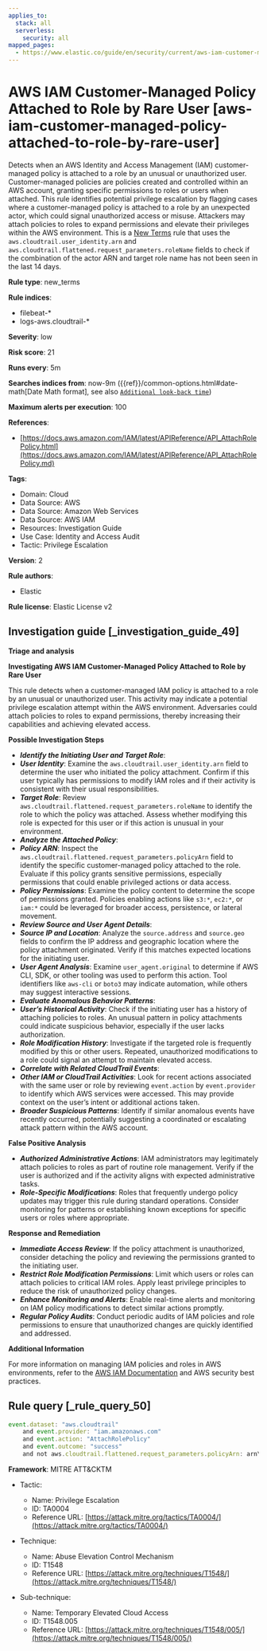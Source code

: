 ```yaml
---
applies_to:
  stack: all
  serverless:
    security: all
mapped_pages:
  - https://www.elastic.co/guide/en/security/current/aws-iam-customer-managed-policy-attached-to-role-by-rare-user.html
---
```


# AWS IAM Customer-Managed Policy Attached to Role by Rare User [aws-iam-customer-managed-policy-attached-to-role-by-rare-user]

Detects when an AWS Identity and Access Management (IAM) customer-managed policy is attached to a role by an unusual or unauthorized user. Customer-managed policies are policies created and controlled within an AWS account, granting specific permissions to roles or users when attached. This rule identifies potential privilege escalation by flagging cases where a customer-managed policy is attached to a role by an unexpected actor, which could signal unauthorized access or misuse. Attackers may attach policies to roles to expand permissions and elevate their privileges within the AWS environment. This is a [New Terms](docs-content://solutions/security/detect-and-alert/create-detection-rule.md#create-new-terms-rule) rule that uses the `aws.cloudtrail.user_identity.arn` and `aws.cloudtrail.flattened.request_parameters.roleName` fields to check if the combination of the actor ARN and target role name has not been seen in the last 14 days.

**Rule type**: new_terms

**Rule indices**:

* filebeat-*
* logs-aws.cloudtrail-*

**Severity**: low

**Risk score**: 21

**Runs every**: 5m

**Searches indices from**: now-9m ({{ref}}/common-options.html#date-math[Date Math format], see also [`Additional look-back time`](docs-content://solutions/security/detect-and-alert/create-detection-rule.md#rule-schedule))

**Maximum alerts per execution**: 100

**References**:

* [https://docs.aws.amazon.com/IAM/latest/APIReference/API_AttachRolePolicy.html](https://docs.aws.amazon.com/IAM/latest/APIReference/API_AttachRolePolicy.md)

**Tags**:

* Domain: Cloud
* Data Source: AWS
* Data Source: Amazon Web Services
* Data Source: AWS IAM
* Resources: Investigation Guide
* Use Case: Identity and Access Audit
* Tactic: Privilege Escalation

**Version**: 2

**Rule authors**:

* Elastic

**Rule license**: Elastic License v2

## Investigation guide [_investigation_guide_49]

**Triage and analysis**

**Investigating AWS IAM Customer-Managed Policy Attached to Role by Rare User**

This rule detects when a customer-managed IAM policy is attached to a role by an unusual or unauthorized user. This activity may indicate a potential privilege escalation attempt within the AWS environment. Adversaries could attach policies to roles to expand permissions, thereby increasing their capabilities and achieving elevated access.

**Possible Investigation Steps**

* ***Identify the Initiating User and Target Role***:
* ***User Identity***: Examine the `aws.cloudtrail.user_identity.arn` field to determine the user who initiated the policy attachment. Confirm if this user typically has permissions to modify IAM roles and if their activity is consistent with their usual responsibilities.
* ***Target Role***: Review `aws.cloudtrail.flattened.request_parameters.roleName` to identify the role to which the policy was attached. Assess whether modifying this role is expected for this user or if this action is unusual in your environment.
* ***Analyze the Attached Policy***:
* ***Policy ARN***: Inspect the `aws.cloudtrail.flattened.request_parameters.policyArn` field to identify the specific customer-managed policy attached to the role. Evaluate if this policy grants sensitive permissions, especially permissions that could enable privileged actions or data access.
* ***Policy Permissions***: Examine the policy content to determine the scope of permissions granted. Policies enabling actions like `s3:*`, `ec2:*`, or `iam:*` could be leveraged for broader access, persistence, or lateral movement.
* ***Review Source and User Agent Details***:
* ***Source IP and Location***: Analyze the `source.address` and `source.geo` fields to confirm the IP address and geographic location where the policy attachment originated. Verify if this matches expected locations for the initiating user.
* ***User Agent Analysis***: Examine `user_agent.original` to determine if AWS CLI, SDK, or other tooling was used to perform this action. Tool identifiers like `aws-cli` or `boto3` may indicate automation, while others may suggest interactive sessions.
* ***Evaluate Anomalous Behavior Patterns***:
* ***User’s Historical Activity***: Check if the initiating user has a history of attaching policies to roles. An unusual pattern in policy attachments could indicate suspicious behavior, especially if the user lacks authorization.
* ***Role Modification History***: Investigate if the targeted role is frequently modified by this or other users. Repeated, unauthorized modifications to a role could signal an attempt to maintain elevated access.
* ***Correlate with Related CloudTrail Events***:
* ***Other IAM or CloudTrail Activities***: Look for recent actions associated with the same user or role by reviewing `event.action` by `event.provider` to identify which AWS services were accessed. This may provide context on the user’s intent or additional actions taken.
* ***Broader Suspicious Patterns***: Identify if similar anomalous events have recently occurred, potentially suggesting a coordinated or escalating attack pattern within the AWS account.

**False Positive Analysis**

* ***Authorized Administrative Actions***: IAM administrators may legitimately attach policies to roles as part of routine role management. Verify if the user is authorized and if the activity aligns with expected administrative tasks.
* ***Role-Specific Modifications***: Roles that frequently undergo policy updates may trigger this rule during standard operations. Consider monitoring for patterns or establishing known exceptions for specific users or roles where appropriate.

**Response and Remediation**

* ***Immediate Access Review***: If the policy attachment is unauthorized, consider detaching the policy and reviewing the permissions granted to the initiating user.
* ***Restrict Role Modification Permissions***: Limit which users or roles can attach policies to critical IAM roles. Apply least privilege principles to reduce the risk of unauthorized policy changes.
* ***Enhance Monitoring and Alerts***: Enable real-time alerts and monitoring on IAM policy modifications to detect similar actions promptly.
* ***Regular Policy Audits***: Conduct periodic audits of IAM policies and role permissions to ensure that unauthorized changes are quickly identified and addressed.

**Additional Information**

For more information on managing IAM policies and roles in AWS environments, refer to the [AWS IAM Documentation](https://docs.aws.amazon.com/IAM/latest/APIReference/API_AttachRolePolicy.md) and AWS security best practices.


## Rule query [_rule_query_50]

```js
event.dataset: "aws.cloudtrail"
    and event.provider: "iam.amazonaws.com"
    and event.action: "AttachRolePolicy"
    and event.outcome: "success"
    and not aws.cloudtrail.flattened.request_parameters.policyArn: arn\:aws\:iam\:\:aws\:policy*
```

**Framework**: MITRE ATT&CKTM

* Tactic:

    * Name: Privilege Escalation
    * ID: TA0004
    * Reference URL: [https://attack.mitre.org/tactics/TA0004/](https://attack.mitre.org/tactics/TA0004/)

* Technique:

    * Name: Abuse Elevation Control Mechanism
    * ID: T1548
    * Reference URL: [https://attack.mitre.org/techniques/T1548/](https://attack.mitre.org/techniques/T1548/)

* Sub-technique:

    * Name: Temporary Elevated Cloud Access
    * ID: T1548.005
    * Reference URL: [https://attack.mitre.org/techniques/T1548/005/](https://attack.mitre.org/techniques/T1548/005/)



